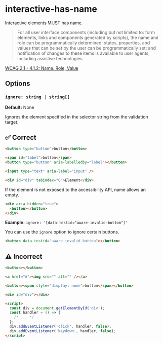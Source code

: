 # interactive-has-name

Interactive elements MUST has name.

> For all user interface components (including but not limited to: form elements, links and components generated by scripts), the name and role can be programmatically determined; states, properties, and values that can be set by the user can be programmatically set; and notification of changes to these items is available to user agents, including assistive technologies.

[WCAG 2.1 - 4.1.2: Name, Role, Value](https://www.w3.org/TR/WCAG21/#name-role-value)

## Options

### `ignore: string | string[]`

**Default:** None

Ignores the element specified in the selector string from the validation target.

## :white_check_mark: Correct

```html
<button type="button">button</button>
```

```html
<span id="label">button</span>
<button type="button" aria-labelledby="label"></button>
```

```html
<input type="text" aria-label="input" />
```

```html
<div id="div" tabindex="0">Element</div>
```

If the element is not exposed to the accessibility API, name allows an empty.

```html
<div aria-hidden="true">
  <button></button>
</div>
```

**Example:** `ignore: '[data-testid="aware-invalid-button"]'`

You can use the `ignore` option to ignore certain buttons.

```html ignore:"[data-testid='aware-invalid-button']"
<button data-testid="aware-invalid-button"></button>
```

## :warning: Incorrect

```html
<button></button>
```

```html
<a href="#"><img src="" alt="" /></a>
```

```html
<button><span style="display: none">button</span></button>
```

```html
<div id="div"></div>

<script>
  const div = document.getElementById('div');
  const handler = () => {
    /* ... */
  };
  div.addEventListener('click', handler, false);
  div.addEventListener('keydown', handler, false);
</script>
```
